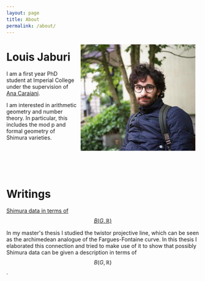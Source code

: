 ```yaml
---
layout: page
title: About
permalink: /about/
---
```


<img style="float: right; padding: 10px" width="300" src="/assests/Pic.jpg">

# Louis Jaburi

I am a first year PhD student at Imperial College under the supervision of [Ana Caraiani](https://wwwf.imperial.ac.uk/~acaraian/). 

I am interested in arithmetic geometry and number theory. In particular, this includes the mod p and formal geometry of Shimura varieties. 








<br />
<br />
<br />
<br />





# Writings

 [Shimura data in terms of $$B(G,\mathbb{R})$$](/assests/ShimuraData.pdf)

 In my master's thesis I studied the twistor projective line, which can be seen as the archimedean analogue of the Fargues-Fontaine curve. In this thesis I elaborated this connection and tried to make use of it to show that possibly Shimura data can be given a description in terms of $$B(G,\mathbb{R})$$. 

